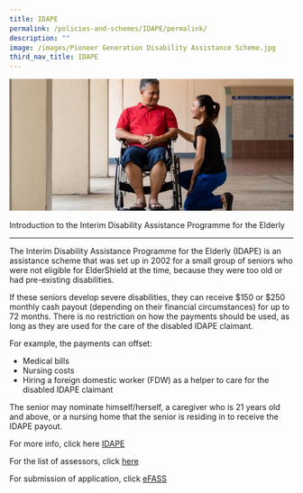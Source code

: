 ```yaml
---
title: IDAPE
permalink: /policies-and-schemes/IDAPE/permalink/
description: ""
image: /images/Pioneer Generation Disability Assistance Scheme.jpg
third_nav_title: IDAPE
---
```

![](/images/Pioneer%20Generation%20Disability%20Assistance%20Scheme.jpg)

Introduction to the Interim Disability Assistance Programme for the Elderly  

------------------------------------------------------------------------------

The Interim Disability Assistance Programme for the Elderly (IDAPE) is an assistance scheme that was set up in 2002 for a small group of seniors who were not eligible for ElderShield at the time, because they were too old or had pre-existing disabilities.    

If these seniors develop severe disabilities, they can receive $150 or $250 monthly cash payout (depending on their financial circumstances) for up to 72 months. There is no restriction on how the payments should be used, as long as they are used for the care of the disabled IDAPE claimant. 

For example, the payments can offset:    

*   Medical bills 
*   Nursing costs 
*   Hiring a foreign domestic worker (FDW) as a helper to care for the disabled IDAPE claimant  


The senior may nominate himself/herself, a caregiver who is 21 years old and above, or a nursing home that the senior is residing in to receive the IDAPE payout.


For more info, click here [IDAPE](https://www.aic.sg/financial-assistance/interim-disability-assistance-programme-elderly)

For the list of assessors, click [here](https://www.aic.sg/Assessors-list)

For submission of application, click [eFASS](https://efinance.aic.sg/)